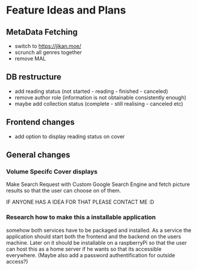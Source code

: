 # Feature Ideas and Plans

## MetaData Fetching

- switch to <https://jikan.moe/>
- scrunch all genres together
- remove MAL

## DB restructure

- add reading status (not started - reading - finished - canceled)
- remove author role (information is not obtainable consistently enough)
- maybe add collection status (complete - still realising - canceled etc)

## Frontend changes

- add option to display reading status on cover

## General changes

### Volume Specifc Cover displays

Make Search Request with Custom Google Search Engine and
fetch picture results so that the user can choose on of them.

IF ANYONE HAS A IDEA FOR THAT PLEASE CONTACT ME :D

### Research how to make this a installable application

somehow both services have to be packaged and installed.
As a service the application should start both the frontend and the backend
on the users machine. Later on it should be installable on a raspberryPi so that
the user can host this as a home server if he wants so that its accessible everywhere.
(Maybe also add a password authentification for outside access?)
